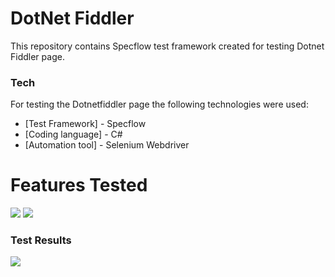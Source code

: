 # DotNet Fiddler

This repository contains Specflow test framework created for testing Dotnet Fiddler page.

### Tech

For testing the Dotnetfiddler page the following technologies were used:

* [Test Framework] - Specflow
* [Coding language] - C#
* [Automation tool] - Selenium Webdriver

 # Features Tested

<img src="https://user-images.githubusercontent.com/48386400/98529062-142ddc80-2275-11eb-89b6-c0aa9fb08a82.png">
<img src="https://user-images.githubusercontent.com/48386400/98529051-1132ec00-2275-11eb-89e4-3fda42b91cd0.png">


### Test Results

<img src="https://user-images.githubusercontent.com/48386400/98528189-e005ec00-2273-11eb-97b5-4319e885659c.png">
